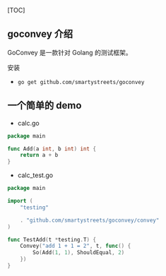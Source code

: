 [TOC]

## goconvey 介绍

GoConvey 是一款针对 Golang 的测试框架。

安装

- `go get github.com/smartystreets/goconvey`

## 一个简单的 demo

- calc.go

```go
package main

func Add(a int, b int) int {
	return a + b
}
```

- calc_test.go

```go
package main

import (
	"testing"

	. "github.com/smartystreets/goconvey/convey"
)

func TestAdd(t *testing.T) {
	Convey("add 1 + 1 = 2", t, func() {
		So(Add(1, 1), ShouldEqual, 2)
	})
}

```

